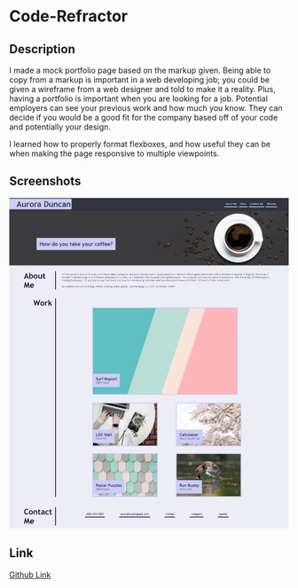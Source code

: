 # Code-Refractor

## Description
I made a mock portfolio page based on the markup given. Being able to copy from a markup is important in a web developing job; you could be given a wireframe from a web designer and told to make it a reality. Plus, having a portfolio is important when you are looking for a job. Potential employers can see your previous work and how much you know. They can decide if you would be a good fit for the company based off of your code and potentially your design. 

I learned how to properly format flexboxes, and how useful they can be when making the page responsive to multiple viewpoints.

## Screenshots
![Screenshot](./assets/images/screenshot.png)

## Link
<a href="https://aurorabrynn.github.io/code-refractor/">Github Link</a>